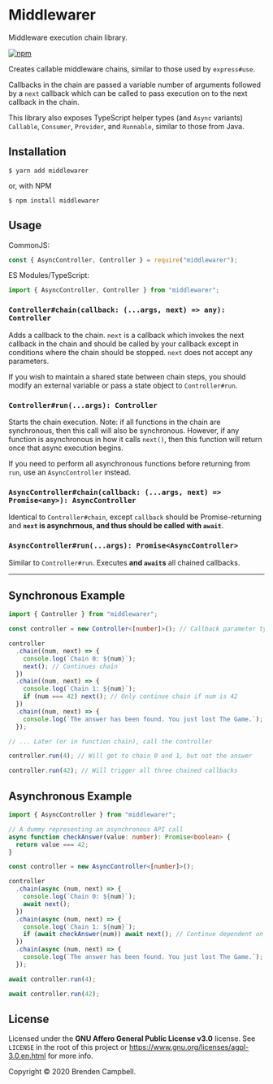# Middlewarer

Middleware execution chain library.

[![npm](https://img.shields.io/npm/dw/middlewarer?style=for-the-badge)](https://npmjs.com/package/middlewarer)

Creates callable middleware chains, similar to those used by `express#use`.

Callbacks in the chain are passed a variable number of arguments followed by a `next` callback which can
be called to pass execution on to the next callback in the chain.

This library also exposes TypeScript helper types (and `Async` variants) `Callable`, `Consumer`, `Provider`, and `Runnable`,
similar to those from Java.

## Installation

```shell
$ yarn add middlewarer
```

or, with NPM

```shell
$ npm install middlewarer
```

## Usage

CommonJS:

```javascript
const { AsyncController, Controller } = require("middlewarer");
```

ES Modules/TypeScript:

```typescript
import { AsyncController, Controller } from "middlewarer";
```

### `Controller#chain(callback: (...args, next) => any): Controller`

Adds a callback to the chain. `next` is a callback which invokes the
next callback in the chain and should be called by your callback
except in conditions where the chain should be stopped. `next` does not accept any parameters.

If you wish to maintain a shared state between chain steps, you should modify an
external variable or pass a state object to `Controller#run`.

### `Controller#run(...args): Controller`

Starts the chain execution. Note: if all functions in the chain are synchronous,
then this call will also be synchronous. However, if any function is
asynchronous in how it calls `next()`, then this function will return once that
async execution begins.

If you need to perform all asynchronous functions before returning from `run`,
use an `AsyncController` instead.

### `AsyncController#chain(callback: (...args, next) => Promise<any>): AsyncController`

Identical to `Controller#chain`, except `callback` should be Promise-returning and **`next` is asynchrnous, and thus should be called with `await`**.

### `AsyncController#run(...args): Promise<AsyncController>`

Similar to `Controller#run`. Executes **and `await`s** all chained callbacks.

---

## Synchronous Example

```typescript
import { Controller } from "middlewarer";

const controller = new Controller<[number]>(); // Callback parameter type array

controller
  .chain((num, next) => {
    console.log(`Chain 0: ${num}`);
    next(); // Continues chain
  })
  .chain((num, next) => {
    console.log(`Chain 1: ${num}`);
    if (num === 42) next(); // Only continue chain if num is 42
  })
  .chain((num, next) => {
    console.log(`The answer has been found. You just lost The Game.`);
  });

// ... Later (or in function chain), call the controller

controller.run(4); // Will get to chain 0 and 1, but not the answer

controller.run(42); // Will trigger all three chained callbacks
```

## Asynchronous Example

```typescript
import { AsyncController } from "middlewarer";

// A dummy representing an asynchronous API call
async function checkAnswer(value: number): Promise<boolean> {
  return value === 42;
}

const controller = new AsyncController<[number]>();

controller
  .chain(async (num, next) => {
    console.log(`Chain 0: ${num}`);
    await next();
  })
  .chain(async (num, next) => {
    console.log(`Chain 1: ${num}`);
    if (await checkAnswer(num)) await next(); // Continue dependent on async API result
  })
  .chain(async (num, next) => {
    console.log(`The answer has been found. You just lost The Game.`);
  });

await controller.run(4);

await controller.run(42);
```

## License

Licensed under the **GNU Affero General Public License v3.0** license.
See `LICENSE` in the root of this project or https://www.gnu.org/licenses/agpl-3.0.en.html for more info.

Copyright &copy; 2020 Brenden Campbell.
